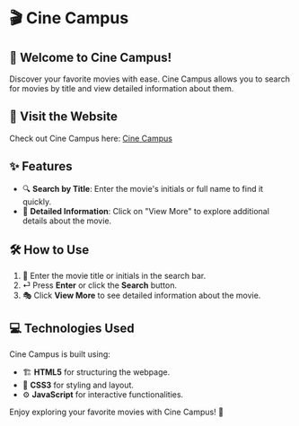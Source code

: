 # 🎬 Cine Campus

## 🎉 Welcome to Cine Campus!

Discover your favorite movies with ease. Cine Campus allows you to search for movies by title and view detailed information about them.

## 🔗 Visit the Website

Check out Cine Campus here:  <a href="https://josedfn.github.io/Campus-Cine/" target="_blank">Cine Campus</a>

## ✨ Features

- 🔍 **Search by Title**: Enter the movie's initials or full name to find it quickly.
- 📝 **Detailed Information**: Click on "View More" to explore additional details about the movie.

## 🛠️ How to Use

1. 🔎 Enter the movie title or initials in the search bar.
2. ⏎ Press **Enter** or click the **Search** button.
3. 🎭 Click **View More** to see detailed information about the movie.

## 💻 Technologies Used

Cine Campus is built using:
- 🏗 **HTML5** for structuring the webpage.
- 🎨 **CSS3** for styling and layout.
- ⚙️ **JavaScript** for interactive functionalities.

Enjoy exploring your favorite movies with Cine Campus! 🍿
